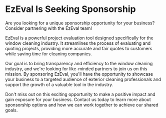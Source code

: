 # EzEval Is Seeking Sponsorship

Are you looking for a unique sponsorship opportunity for your business? Consider partnering with the EzEval team!

EzEval is a powerful project evaluation tool designed specifically for the window cleaning industry. It streamlines the process of evaluating and quoting projects, providing more accurate and fair quotes to customers while saving time for cleaning companies.

Our goal is to bring transparency and efficiency to the window cleaning industry, and we're looking for like-minded partners to join us on this mission. By sponsoring EzEval, you'll have the opportunity to showcase your business to a targeted audience of exterior cleaning professionals and support the growth of a valuable tool in the industry.

Don't miss out on this exciting opportunity to make a positive impact and gain exposure for your business. Contact us today to learn more about sponsorship options and how we can work together to achieve our shared goals.
